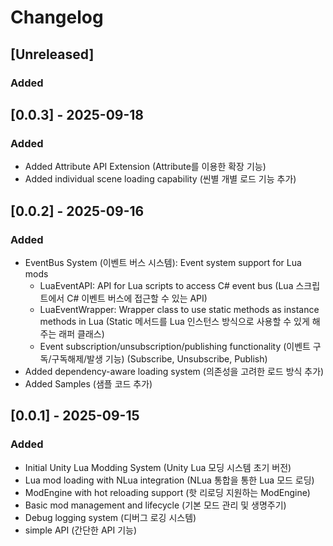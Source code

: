 # Changelog

## [Unreleased]

### Added

## [0.0.3] - 2025-09-18
### Added
- Added Attribute API Extension (Attribute를 이용한 확장 기능)
- Added individual scene loading capability (씬별 개별 로드 기능 추가)


## [0.0.2] - 2025-09-16
### Added
- EventBus System (이벤트 버스 시스템): Event system support for Lua mods
    - LuaEventAPI: API for Lua scripts to access C# event bus (Lua 스크립트에서 C# 이벤트 버스에 접근할 수 있는 API)
    - LuaEventWrapper: Wrapper class to use static methods as instance methods in Lua (Static 메서드를 Lua 인스턴스 방식으로 사용할 수 있게 해주는 래퍼 클래스)
    - Event subscription/unsubscription/publishing functionality (이벤트 구독/구독해제/발생 기능) (Subscribe, Unsubscribe, Publish)
- Added dependency-aware loading system (의존성을 고려한 로드 방식 추가)
- Added Samples (샘플 코드 추가) 

## [0.0.1] - 2025-09-15
### Added
- Initial Unity Lua Modding System (Unity Lua 모딩 시스템 초기 버전)
- Lua mod loading with NLua integration (NLua 통합을 통한 Lua 모드 로딩)
- ModEngine with hot reloading support (핫 리로딩 지원하는 ModEngine)
- Basic mod management and lifecycle (기본 모드 관리 및 생명주기)
- Debug logging system (디버그 로깅 시스템)
- simple API (간단한 API 기능)
